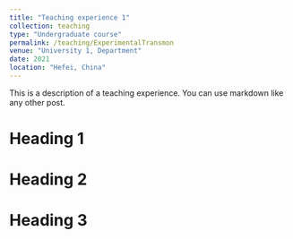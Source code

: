 ```yaml
---
title: "Teaching experience 1"
collection: teaching
type: "Undergraduate course"
permalink: /teaching/ExperimentalTransmon
venue: "University 1, Department"
date: 2021
location: "Hefei, China"
---
```


This is a description of a teaching experience. You can use markdown like any other post.

Heading 1
======

Heading 2
======

Heading 3
======
